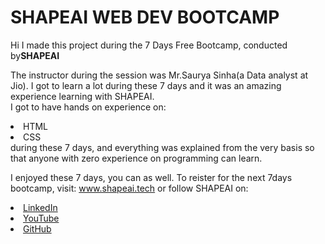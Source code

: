 # SHAPEAI WEB DEV BOOTCAMP

Hi I made this project during the 7 Days Free Bootcamp, conducted by<b>SHAPEAI
</b>

The instructor during the session was Mr.Saurya Sinha(a Data analyst at Jio). I got to 
learn a lot during these 7 days and it was an amazing experience learning with SHAPEAI.
<br>I got to have hands on experience on:
<li>HTML
<li>CSS
<br>during these 7 days, and everything was explained from the very basis so that
anyone with zero experience on programming can learn.
  
I enjoyed these 7 days, you can as well. To reister for the next 7days bootcamp, visit:
www.shapeai.tech
or follow SHAPEAI on:
<li><a href="https://in.linkedin.com/company/shapeai">LinkedIn</a>
<li><a href="https://www.instagram.com/shapeai/?h1=en"</a.
<li><a href="https://www.youtube.com/channel/UCTUvDLTW9meuDXWcbmISPdA">YouTube</a>
<li><a href="https://github.com?shapeai">GitHub</a>
